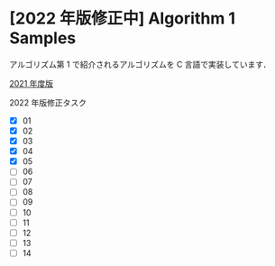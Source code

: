 # [2022 年版修正中] Algorithm 1 Samples

アルゴリズム第 1 で紹介されるアルゴリズムを C 言語で実装しています．

[2021 年度版](https://github.com/yknishidate/Algorithm1_Samples/tree/2021)

2022 年版修正タスク

- [x] 01
- [x] 02
- [x] 03
- [x] 04
- [x] 05
- [ ] 06
- [ ] 07
- [ ] 08
- [ ] 09
- [ ] 10
- [ ] 11
- [ ] 12
- [ ] 13
- [ ] 14
